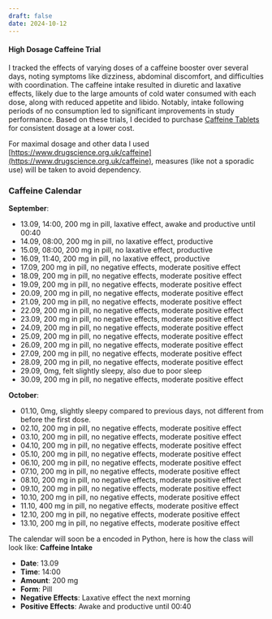 ```yaml
---
draft: false
date: 2024-10-12
---
```

#### High Dosage Caffeine Trial
I tracked the effects of varying doses of a caffeine booster over several days, noting symptoms like dizziness, abdominal discomfort, and difficulties with coordination. The caffeine intake resulted in diuretic and laxative effects, likely due to the large amounts of cold water consumed with each dose, along with reduced appetite and libido. Notably, intake following periods of no consumption led to significant improvements in study performance. Based on these trials, I decided to purchase [Caffeine Tablets](https://www.amazon.de/Koffeintabletten-365x-laborgepr%C3%BCft-Koffein-Gehalt-unerw%C3%BCnschte/dp/B0CKY62W8L/ref=sr_1_7?crid=208PANQN05WC1&dib=eyJ2IjoiMSJ9.7W6hzJYHDp5WRkYNreMS9bmD4dsT3qg9zEcq2sXtNCmex7g3700L8uX5teRpSqmNIre_HaQdTkfcp3Vt3xgK0qHYgJor-giVfdVwdM8HRmpH_32vVNfbQTEF2YRdwL9fUxgjBICj3KvnwEVHcWsQtqdq5Zt_tbYq-G15MDWOacrfAD8mbSEJRHzCh7UIVL0B0DiJLYiuWe7fhtUdnixwSTFIiPeDUpnpNLGuOgFhYFCmd-e_OWcKBdOKNhy5xJhUb26Pr1JHIKuT-ampLaQ5ets19DNndDInb9BZ5GouTdg.hoJBNQITcl2UQRqxjss_dX6f5veszHQ2NPlHPFiAHeQ&dib_tag=se&keywords=koffeintabletten&qid=1720510550&sprefix=koffein%2Caps%2C101&sr=8-7&th=1) for consistent dosage at a lower cost.

For maximal dosage and other data I used [https://www.drugscience.org.uk/caffeine](https://www.drugscience.org.uk/caffeine), measures (like not a sporadic use) will be taken to avoid dependency.

### Caffeine Calendar
**September**:
- 13.09, 14:00, 200 mg in pill, laxative effect, awake and productive until 00:40
- 14.09, 08:00, 200 mg in pill, no laxative effect, productive
- 15.09, 08:00, 200 mg in pill, no laxative effect, productive
- 16.09, 11:40, 200 mg in pill, no laxative effect, productive
- 17.09, 200 mg in pill, no negative effects, moderate positive effect
- 18.09, 200 mg in pill, no negative effects, moderate positive effect
- 19.09, 200 mg in pill, no negative effects, moderate positive effect
- 20.09, 200 mg in pill, no negative effects, moderate positive effect
- 21.09, 200 mg in pill, no negative effects, moderate positive effect
- 22.09, 200 mg in pill, no negative effects, moderate positive effect
- 23.09, 200 mg in pill, no negative effects, moderate positive effect
- 24.09, 200 mg in pill, no negative effects, moderate positive effect
- 25.09, 200 mg in pill, no negative effects, moderate positive effect
- 26.09, 200 mg in pill, no negative effects, moderate positive effect
- 27.09, 200 mg in pill, no negative effects, moderate positive effect
- 28.09, 200 mg in pill, no negative effects, moderate positive effect
- 29.09, 0mg, felt slightly sleepy, also due to poor sleep
- 30.09, 200 mg in pill, no negative effects, moderate positive effect

**October**:
- 01.10, 0mg, slightly sleepy compared to previous days, not different from before the first dose.
- 02.10, 200 mg in pill, no negative effects, moderate positive effect
- 03.10, 200 mg in pill, no negative effects, moderate positive effect
- 04.10, 200 mg in pill, no negative effects, moderate positive effect
- 05.10, 200 mg in pill, no negative effects, moderate positive effect
- 06.10, 200 mg in pill, no negative effects, moderate positive effect
- 07.10, 200 mg in pill, no negative effects, moderate positive effect
- 08.10, 200 mg in pill, no negative effects, moderate positive effect
- 09.10, 200 mg in pill, no negative effects, moderate positive effect
- 10.10, 200 mg in pill, no negative effects, moderate positive effect
- 11.10, 400 mg in pill, no negative effects, moderate positive effect
- 12.10, 200 mg in pill, no negative effects, moderate positive effect
- 13.10, 200 mg in pill, no negative effects, moderate positive effect

The calendar will soon be a encoded in Python, here is how the class will look like:
**Caffeine Intake**
- **Date**: 13.09
- **Time**: 14:00
- **Amount**: 200 mg
- **Form**: Pill
- **Negative Effects**: Laxative effect the next morning
- **Positive Effects**: Awake and productive until 00:40